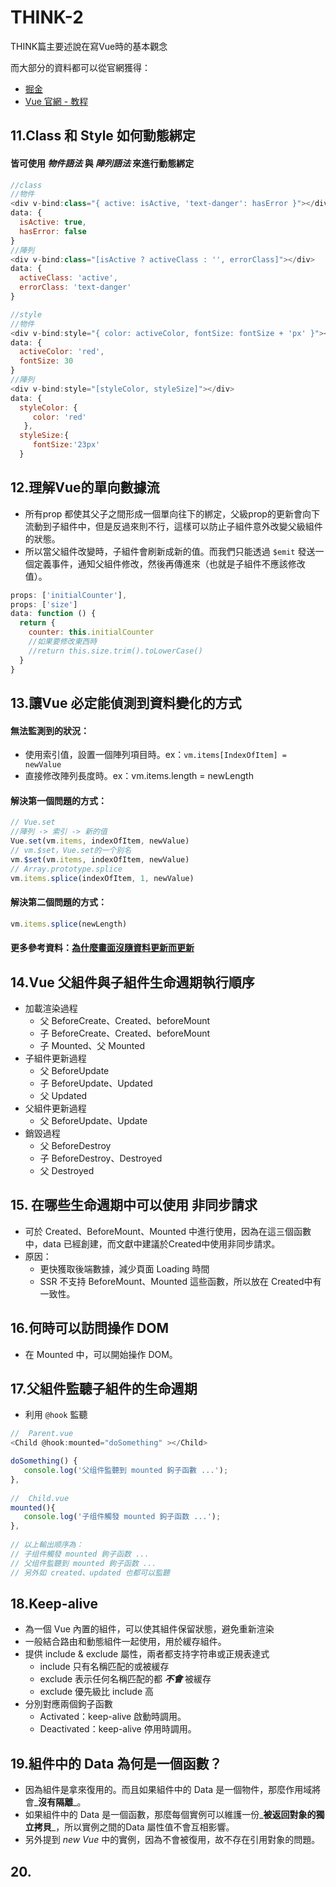 # THINK-2

THINK篇主要述說在寫Vue時的基本觀念

而大部分的資料都可以從官網獲得：

* [掘金](https://juejin.im/post/5d59f2a451882549be53b170) 
* [Vue 官網 - 教程](https://cn.vuejs.org/v2/guide/)

## 11.Class 和 Style 如何動態綁定

#### 皆可使用 _**物件語法**_ 與 _**陣列語法**_ 來進行動態綁定

```javascript
//class
//物件
<div v-bind:class="{ active: isActive, 'text-danger': hasError }"></div>
data: {
  isActive: true,
  hasError: false
}
//陣列
<div v-bind:class="[isActive ? activeClass : '', errorClass]"></div>
data: {
  activeClass: 'active',
  errorClass: 'text-danger'
}
```

```javascript
//style
//物件
<div v-bind:style="{ color: activeColor, fontSize: fontSize + 'px' }"></div>
data: {
  activeColor: 'red',
  fontSize: 30
}
//陣列
<div v-bind:style="[styleColor, styleSize]"></div>
data: {
  styleColor: {
     color: 'red'
   },
  styleSize:{
     fontSize:'23px'
  }
```

## 12.理解Vue的單向數據流

* 所有prop 都使其父子之間形成一個單向往下的綁定，父級prop的更新會向下流動到子組件中，但是反過來則不行，這樣可以防止子組件意外改變父級組件的狀態。 
* 所以當父組件改變時，子組件會刷新成新的值。而我們只能透過 `$emit` 發送一個定義事件，通知父組件修改，然後再傳進來（也就是子組件不應該修改值）。

```javascript
props: ['initialCounter'],
props: ['size']
data: function () {
  return {
    counter: this.initialCounter
    //如果要修改東西時
    //return this.size.trim().toLowerCase()
  }
}
```

## 13.讓Vue 必定能偵測到資料變化的方式

#### 無法監測到的狀況：

* 使用索引值，設置一個陣列項目時。ex：`vm.items[IndexOfItem] = newValue` 
* 直接修改陣列長度時。ex：vm.items.length = newLength

#### 解決第一個問題的方式：

```javascript
// Vue.set
//陣列 -> 索引 -> 新的值
Vue.set(vm.items, indexOfItem, newValue)
// vm.$set，Vue.set的一个别名
vm.$set(vm.items, indexOfItem, newValue)
// Array.prototype.splice
vm.items.splice(indexOfItem, 1, newValue)
```

#### 解決第二個問題的方式：

```javascript
vm.items.splice(newLength)
```

#### 更多參考資料：[為什麼畫面沒隨資料更新而更新](https://pjchender.blogspot.com/2017/05/vue-vue-reactivity.html)

## 14.Vue 父組件與子組件生命週期執行順序

* 加載渲染過程 
  * 父 BeforeCreate、Created、beforeMount 
  * 子 BeforeCreate、Created、beforeMount 
  * 子 Mounted、父 Mounted 
* 子組件更新過程 
  * 父 BeforeUpdate 
  * 子 BeforeUpdate、Updated 
  * 父 Updated 
* 父組件更新過程 
  * 父 BeforeUpdate、Update 
* 銷毀過程 
  * 父 BeforeDestroy 
  * 子 BeforeDestroy、Destroyed 
  * 父 Destroyed

## 15. 在哪些生命週期中可以使用 非同步請求

* 可於 Created、BeforeMount、Mounted 中進行使用，因為在這三個函數中，data 已經創建，而文獻中建議於Created中使用非同步請求。 
* 原因： 
  * 更快獲取後端數據，減少頁面 Loading 時間 
  * SSR 不支持 BeforeMount、Mounted 這些函數，所以放在 Created中有一致性。

## 16.何時可以訪問操作 DOM

* 在 Mounted 中，可以開始操作 DOM。

## 17.父組件監聽子組件的生命週期

* 利用 `@hook` 監聽

```javascript
//  Parent.vue
<Child @hook:mounted="doSomething" ></Child>

doSomething() {
   console.log('父组件監聽到 mounted 鉤子函數 ...');
},
    
//  Child.vue
mounted(){
   console.log('子组件觸發 mounted 鉤子函数 ...');
},    
    
// 以上輸出顺序為：
// 子组件觸發 mounted 鉤子函数 ...
// 父组件監聽到 mounted 鉤子函数 ...
// 另外如 created、updated 也都可以監聽     
```

## 18.Keep-alive

* 為一個 Vue 內置的組件，可以使其組件保留狀態，避免重新渲染 
* 一般結合路由和動態組件一起使用，用於緩存組件。 
* 提供 include & exclude 屬性，兩者都支持字符串或正規表達式 
  * include 只有名稱匹配的或被緩存 
  * exclude 表示任何名稱匹配的都 _**不會**_ 被緩存 
  * exclude 優先級比 include 高 
* 分別對應兩個鉤子函數 
  * Activated：keep-alive 啟動時調用。 
  * Deactivated：keep-alive 停用時調用。

## 19.組件中的 Data 為何是一個函數？

* 因為組件是拿來復用的。而且如果組件中的 Data 是一個物件，那麼作用域將會_**沒有隔離**_。 
* 如果組件中的 Data 是一個函數，那麼每個實例可以維護一份_**被返回對象的獨立拷貝**_，所以實例之間的Data 屬性值不會互相影響。 
* 另外提到 _new Vue_ 中的實例，因為不會被復用，故不存在引用對象的問題。

## 20.



































